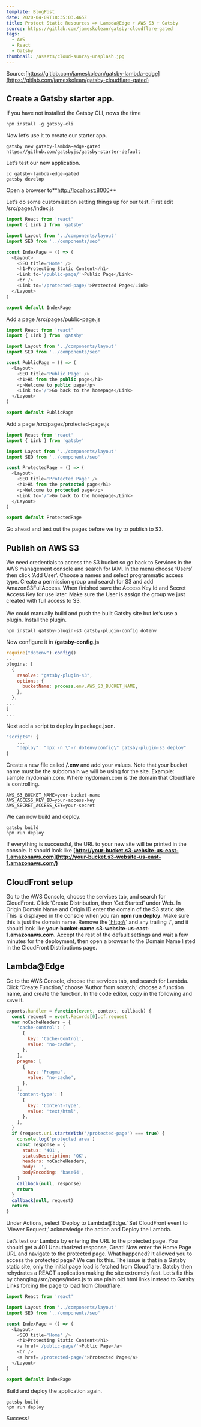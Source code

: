 ```yaml
---
template: BlogPost
date: 2020-04-09T18:35:03.465Z
title: Protect Static Resources => Lambda@Edge + AWS S3 + Gatsby
source: https://gitlab.com/jameskolean/gatsby-cloudflare-gated
tags:
  - AWS
  - React
  - Gatsby
thumbnail: /assets/cloud-sunray-unsplash.jpg
---
```


Source:[https://gitlab.com/jameskolean/gatsby-lambda-edge](https://gitlab.com/jameskolean/gatsby-cloudflare-gated)

## Create a Gatsby starter app.

If you have not installed the Gatsby CLI, nows the time

```powershell
npm install -g gatsby-cli
```

Now let’s use it to create our starter app.

```shell
gatsby new gatsby-lambda-edge-gated https://github.com/gatsbyjs/gatsby-starter-default
```

Let’s test our new application.

```shell
cd gatsby-lambda-edge-gated
gatsby develop
```

Open a browser to**[http://localhost:8000](http://localhost:8000/)**

Let’s do some customization setting things up for our test. First edit /src/pages/index.js

```javascript
import React from 'react'
import { Link } from 'gatsby'

import Layout from '../components/layout'
import SEO from '../components/seo'

const IndexPage = () => (
  <Layout>
    <SEO title='Home' />
    <h1>Protecting Static Content</h1>
    <Link to='/public-page/'>Public Page</Link>
    <br />
    <Link to='/protected-page/'>Protected Page</Link>
  </Layout>
)

export default IndexPage
```

Add a page /src/pages/public-page.js

```javascript
import React from 'react'
import { Link } from 'gatsby'

import Layout from '../components/layout'
import SEO from '../components/seo'

const PublicPage = () => (
  <Layout>
    <SEO title='Public Page' />
    <h1>Hi from the public page</h1>
    <p>Welcome to public page</p>
    <Link to='/'>Go back to the homepage</Link>
  </Layout>
)

export default PublicPage
```

Add a page /src/pages/protected-page.js

```javascript
import React from 'react'
import { Link } from 'gatsby'

import Layout from '../components/layout'
import SEO from '../components/seo'

const ProtectedPage = () => (
  <Layout>
    <SEO title='Protected Page' />
    <h1>Hi from the protected page</h1>
    <p>Welcome to protected page</p>
    <Link to='/'>Go back to the homepage</Link>
  </Layout>
)

export default ProtectedPage
```

Go ahead and test out the pages before we try to publish to S3.

## Publish on AWS S3

We need credentials to access the S3 bucket so go back to Services in the AWS management console and search for IAM. In the menu choose ‘Users’ then click ‘Add User’. Choose a names and select programmatic access type. Create a permission group and search for S3 and add AmazonS3FullAccess. When finished save the Access Key Id and Secret Access Key for use later. Make sure the User is assign the group we just created with full access to S3.\
\
We could manually build and push the built Gatsby site but let’s use a plugin. Install the plugin.

```shell
npm install gatsby-plugin-s3 gatsby-plugin-config dotenv
```

Now configure it in **/gatsby-config.js**

```javascript
require("dotenv").config()
...
plugins: [
  {
    resolve: "gatsby-plugin-s3",
    options: {
      bucketName: process.env.AWS_S3_BUCKET_NAME,
    },
  },
...
]
...
```

Next add a script to deploy in package.json.

```javascript
"scripts": {
    ...
    "deploy": "npx -n \"-r dotenv/config\" gatsby-plugin-s3 deploy"
}
```

Create a new file called **/.env** and add your values. Note that your bucket name must be the subdomain we will be using for the site. Example: sample.mydomain.com. Where mydomain.com is the domain that Cloudflare is controlling.

```properties
AWS_S3_BUCKET_NAME=your-bucket-name
AWS_ACCESS_KEY_ID=your-access-key
AWS_SECRET_ACCESS_KEY=your-secret
```

We can now build and deploy.

```shell
gatsby build
npm run deploy
```

If everything is successful, the URL to your new site will be printed in the console. It should look like **[http://your-bucket.s3-website-us-east-1.amazonaws.com](http://your-bucket.s3-website-us-east-1.amazonaws.com/)**

## CloudFront setup

Go to the AWS Console, choose the services tab, and search for CloudFront. Click ‘Create Distribution, then ‘Get Started’ under Web. In Origin Domain Name and Origin ID enter the domain of the S3 static site. This is displayed in the console when you ran **npm run deploy**. Make sure this is just the domain name. Remove the ['http://](http://%26/#8217)' and any trailing ‘/’, and it should look like **your-bucket-name.s3-website-us-east-1.amazonaws.com**. Accept the rest of the default settings and wait a few minutes for the deployment, then open a browser to the Domain Name listed in the CloudFront Distributions page.

## Lambda@Edge

Go to the AWS Console, choose the services tab, and search for Lambda.\
Click ‘Create Function,’ choose ‘Author from scratch,’ choose a function name, and create the function. In the code editor, copy in the following and save it.

```javascript
exports.handler = function(event, context, callback) {
  const request = event.Records[0].cf.request
  var noCacheHeaders = {
    'cache-control': [
      {
        key: 'Cache-Control',
        value: 'no-cache',
      },
    ],
    pragma: [
      {
        key: 'Pragma',
        value: 'no-cache',
      },
    ],
    'content-type': [
      {
        key: 'Content-Type',
        value: 'text/html',
      },
    ],
  }
  if (request.uri.startsWith('/protected-page') === true) {
    console.log('protected area')
    const response = {
      status: '401',
      statusDescription: 'OK',
      headers: noCacheHeaders,
      body: '',
      bodyEncoding: 'base64',
    }
    callback(null, response)
    return
  }
  callback(null, request)
  return
}
```

Under Actions, select ‘Deploy to Lambda@Edge.’ Set CloudFront event to ‘Viewer Request,’ acknowledge the action and Deploy the Lambda.

Let’s test our Lambda by entering the URL to the protected page. You should get a 401 Unauthorized response, Great! Now enter the Home Page URL and navigate to the protected page. What happened? It allowed you to access the protected page? We can fix this. The issue is that in a Gatsby static site, only the initial page load is fetched from Cloudflare. Gatsby then rehydrates a REACT application making the site extremely fast. Let’s fix this by changing /src/pages/index.js to use plain old html links instead to Gatsby Links forcing the page to load from Cloudflare.

```javascript
import React from 'react'

import Layout from '../components/layout'
import SEO from '../components/seo'

const IndexPage = () => (
  <Layout>
    <SEO title='Home' />
    <h1>Protecting Static Content</h1>
    <a href='/public-page/'>Public Page</a>
    <br />
    <a href='/protected-page/'>Protected Page</a>
  </Layout>
)

export default IndexPage
```

Build and deploy the application again.

```shell
gatsby build
npm run deploy
```

Success!
